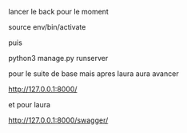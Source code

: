 lancer le back pour le moment 

source env/bin/activate

puis 

python3 manage.py runserver


pour le suite de base mais apres laura aura avancer 

http://127.0.0.1:8000/


et pour laura 

http://127.0.0.1:8000/swagger/